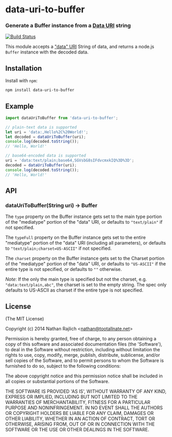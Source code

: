 data-uri-to-buffer
==================

### Generate a Buffer instance from a [Data URI][rfc] string

[![Build Status](https://travis-ci.org/TooTallNate/node-data-uri-to-buffer.svg?branch=master)](https://travis-ci.org/TooTallNate/node-data-uri-to-buffer)

This module accepts a ["data" URI][rfc] String of data, and returns a
node.js `Buffer` instance with the decoded data.

Installation
------------

Install with `npm`:

``` bash
npm install data-uri-to-buffer
```

Example
-------

``` js
import dataUriToBuffer from 'data-uri-to-buffer';

// plain-text data is supported
let uri = 'data:,Hello%2C%20World!';
let decoded = dataUriToBuffer(uri);
console.log(decoded.toString());
// 'Hello, World!'

// base64-encoded data is supported
uri = 'data:text/plain;base64,SGVsbG8sIFdvcmxkIQ%3D%3D';
decoded = dataUriToBuffer(uri);
console.log(decoded.toString());
// 'Hello, World!'
```

API
---

### dataUriToBuffer(String uri) → Buffer

The `type` property on the Buffer instance gets set to the main type portion of
the "mediatype" portion of the "data" URI, or defaults to `"text/plain"` if not
specified.

The `typeFull` property on the Buffer instance gets set to the entire
"mediatype" portion of the "data" URI (including all parameters), or defaults
to `"text/plain;charset=US-ASCII"` if not specified.

The `charset` property on the Buffer instance gets set to the Charset portion of
the "mediatype" portion of the "data" URI, or defaults to `"US-ASCII"` if the
entire type is not specified, or defaults to `""` otherwise.

*Note*: If the only the main type is specified but not the charset, e.g.
`"data:text/plain,abc"`, the charset is set to the empty string. The spec only
defaults to US-ASCII as charset if the entire type is not specified.

License
-------

(The MIT License)

Copyright (c) 2014 Nathan Rajlich &lt;<nathan@tootallnate.net>&gt;

Permission is hereby granted, free of charge, to any person obtaining
a copy of this software and associated documentation files (the
'Software'), to deal in the Software without restriction, including
without limitation the rights to use, copy, modify, merge, publish,
distribute, sublicense, and/or sell copies of the Software, and to
permit persons to whom the Software is furnished to do so, subject to
the following conditions:

The above copyright notice and this permission notice shall be
included in all copies or substantial portions of the Software.

THE SOFTWARE IS PROVIDED 'AS IS', WITHOUT WARRANTY OF ANY KIND,
EXPRESS OR IMPLIED, INCLUDING BUT NOT LIMITED TO THE WARRANTIES OF
MERCHANTABILITY, FITNESS FOR A PARTICULAR PURPOSE AND NONINFRINGEMENT.
IN NO EVENT SHALL THE AUTHORS OR COPYRIGHT HOLDERS BE LIABLE FOR ANY
CLAIM, DAMAGES OR OTHER LIABILITY, WHETHER IN AN ACTION OF CONTRACT,
TORT OR OTHERWISE, ARISING FROM, OUT OF OR IN CONNECTION WITH THE
SOFTWARE OR THE USE OR OTHER DEALINGS IN THE SOFTWARE.

[rfc]: http://tools.ietf.org/html/rfc2397
